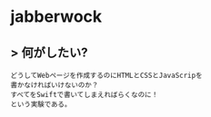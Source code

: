 # jabberwock
## > 何がしたい?
	どうしてWebページを作成するのにHTMLとCSSとJavaScripを
	書かなければいけないのか？
    すべてをSwiftで書いてしまえればらくなのに！
    という実験である。
